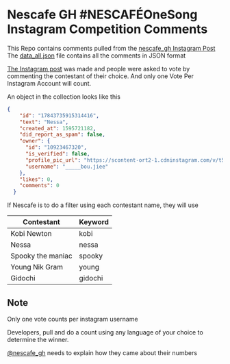 # Nescafe GH #NESCAFÉOneSong Instagram Competition Comments
This Repo contains comments pulled from the  [nescafe_gh Instagram Post](https://www.instagram.com/p/CCxjYoHpxPP/)
The [data_all.json](https://github.com/timoye/kotey-ig-response/blob/master/data_all.json) file contains all the comments in JSON format

[The Instagram post](https://www.instagram.com/p/CCxjYoHpxPP/) was made and people were asked to vote by commenting the contestant of their choice. And only one Vote Per Instagram Account will count.
 
 An object in the collection looks like this
 ```json
{
     "id": "17843735915314416",
     "text": "Nessa",
     "created_at": 1595721182,
     "did_report_as_spam": false,
     "owner": {
       "id": "10923467320",
       "is_verified": false,
       "profile_pic_url": "https://scontent-ort2-1.cdninstagram.com/v/t51.2885-19/s150x150/50676812_319384725356340_6150837795771383808_n.jpg?_nc_ht=scontent-ort2-1.cdninstagram.com&_nc_ohc=APmJpyNnVX4AX-2oS6o&oh=c918da4771b5601bf116d16d6c271072&oe=5F446632",
       "username": "_____bou.jiee"
     },
     "likes": 0,
     "comments": 0
   }
 ```
 
If Nescafe is to do a filter using each contestant name,
they will use

| Contestant  | Keyword |
| ------------- | ------------- |
| Kobi Newton  | kobi  |
| Nessa  | nessa  |
| Spooky the maniac  | spooky  |
| Young Nik Gram  | young  |
| Gidochi  | gidochi  |

## Note

Only one vote counts per instagram username

Developers, pull and do a count using any language of your choice to determine the winner.

[@nescafe_gh](https://www.instagram.com/nescafe_gh/) needs to explain how they came about their numbers
